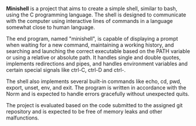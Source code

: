 **Minishell** is a project that aims to create a simple shell, similar to bash, using the C programming language. The shell is designed to communicate with the computer using interactive lines of commands in a language somewhat close to human language.

The end program, named "minishell", is capable of displaying a prompt when waiting for a new command, maintaining a working history, and searching and launching the correct executable based on the PATH variable or using a relative or absolute path. It handles single and double quotes, implements redirections and pipes, and handles environment variables and certain special signals like ctrl-C, ctrl-D and ctrl-.

The shell also implements several built-in commands like echo, cd, pwd, export, unset, env, and exit. The program is written in accordance with the Norm and is expected to handle errors gracefully without unexpected quits.

The project is evaluated based on the code submitted to the assigned git repository and is expected to be free of memory leaks and other malfunctions.